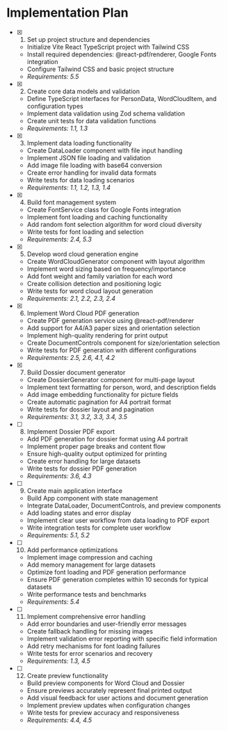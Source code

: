 # Implementation Plan

- [x] 1. Set up project structure and dependencies






  - Initialize Vite React TypeScript project with Tailwind CSS
  - Install required dependencies: @react-pdf/renderer, Google Fonts integration
  - Configure Tailwind CSS and basic project structure
  - _Requirements: 5.5_

- [x] 2. Create core data models and validation






  - Define TypeScript interfaces for PersonData, WordCloudItem, and configuration types
  - Implement data validation using Zod schema validation
  - Create unit tests for data validation functions
  - _Requirements: 1.1, 1.3_

- [x] 3. Implement data loading functionality






  - Create DataLoader component with file input handling
  - Implement JSON file loading and validation
  - Add image file loading with base64 conversion
  - Create error handling for invalid data formats
  - Write tests for data loading scenarios
  - _Requirements: 1.1, 1.2, 1.3, 1.4_

- [x] 4. Build font management system






  - Create FontService class for Google Fonts integration
  - Implement font loading and caching functionality
  - Add random font selection algorithm for word cloud diversity
  - Write tests for font loading and selection
  - _Requirements: 2.4, 5.3_

- [x] 5. Develop word cloud generation engine






  - Create WordCloudGenerator component with layout algorithm
  - Implement word sizing based on frequency/importance
  - Add font weight and family variation for each word
  - Create collision detection and positioning logic
  - Write tests for word cloud layout generation
  - _Requirements: 2.1, 2.2, 2.3, 2.4_

- [x] 6. Implement Word Cloud PDF generation






  - Create PDF generation service using @react-pdf/renderer
  - Add support for A4/A3 paper sizes and orientation selection
  - Implement high-quality rendering for print output
  - Create DocumentControls component for size/orientation selection
  - Write tests for PDF generation with different configurations
  - _Requirements: 2.5, 2.6, 4.1, 4.2_

- [x] 7. Build Dossier document generator






  - Create DossierGenerator component for multi-page layout
  - Implement text formatting for person, word, and description fields
  - Add image embedding functionality for picture fields
  - Create automatic pagination for A4 portrait format
  - Write tests for dossier layout and pagination
  - _Requirements: 3.1, 3.2, 3.3, 3.4, 3.5_

- [ ] 8. Implement Dossier PDF export
  - Add PDF generation for dossier format using A4 portrait
  - Implement proper page breaks and content flow
  - Ensure high-quality output optimized for printing
  - Create error handling for large datasets
  - Write tests for dossier PDF generation
  - _Requirements: 3.6, 4.3_

- [ ] 9. Create main application interface
  - Build App component with state management
  - Integrate DataLoader, DocumentControls, and preview components
  - Add loading states and error display
  - Implement clear user workflow from data loading to PDF export
  - Write integration tests for complete user workflow
  - _Requirements: 5.1, 5.2_

- [ ] 10. Add performance optimizations
  - Implement image compression and caching
  - Add memory management for large datasets
  - Optimize font loading and PDF generation performance
  - Ensure PDF generation completes within 10 seconds for typical datasets
  - Write performance tests and benchmarks
  - _Requirements: 5.4_

- [ ] 11. Implement comprehensive error handling
  - Add error boundaries and user-friendly error messages
  - Create fallback handling for missing images
  - Implement validation error reporting with specific field information
  - Add retry mechanisms for font loading failures
  - Write tests for error scenarios and recovery
  - _Requirements: 1.3, 4.5_

- [ ] 12. Create preview functionality
  - Build preview components for Word Cloud and Dossier
  - Ensure previews accurately represent final printed output
  - Add visual feedback for user actions and document generation
  - Implement preview updates when configuration changes
  - Write tests for preview accuracy and responsiveness
  - _Requirements: 4.4, 4.5_